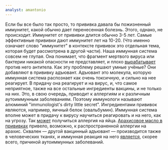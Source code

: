 ```yaml
---
analyst: amantonio
---
```


Если бы все было так просто, то прививка давала бы пожизненный иммунитет, какой обычно дает перенесенная болезнь. Этого, однако, не происходит. Иммунитет от прививки длится обычно 3-5 лет. Самые эффективные прививки дают иммунитет лет на 10-20. (Что именно означает слово "иммунитет" в контексте прививок это отдельная тема, которая будет рассмотрена в другой части).
Наша иммунная система совсем не глупая. Она понимает, что фрагмент мертвого вируса или бактерии никакой опасности не представляет, и плохо [вырабатывает](https://www.ncbi.nlm.nih.gov/pmc/articles/PMC3117407/) против него антитела.
Как эту проблему решают умные учёные? Они добавляют в прививку адъювант. Адъювант это молекула, которую иммунная система распознает как очень токсичную, и сильно на нее реагирует. В придачу она реагирует и на вирус, и, что самое неприятное, также на все остальные ингредиенты вакцины, и не только на них. Это, в свою очередь, приводит к аллергиям и к различным аутоиммунным заболеваниям. Поэтому иммунологи называют алюминий "immunologist's dirty little secret".
Ингредиентами прививок являются, например, яичный белок (овальбумин). Иммунная система вполне может в придачу к вирусу научиться реагировать и на него, как на угрозу. Так [может](http://www.nejm.org/doi/full/10.1056/NEJM195204032461403) получиться аллергия на яйца.
[Арахисовое масло в прививках](http://www.nytimes.com/1964/09/19/peanut-oil-used-in-a-new-vaccine.html) привело, возможно, к распространенной аллергии на арахис.
Сквален — другой вакцинный адъювант — производится также в человеческих тканях, и иммунная реакция на него [является](https://www.ncbi.nlm.nih.gov/pubmed/12127050), скорее всего, причиной аутоиммунных заболеваний.

